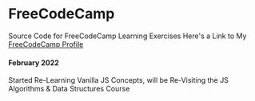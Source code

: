 # FreeCodeCamp

Source Code for FreeCodeCamp Learning Exercises
Here's a Link to My [FreeCodeCamp Profile](https://www.freecodecamp.org/abhisekjunejafcc)

#### February 2022

Started Re-Learning Vanilla JS Concepts, will be Re-Visiting the JS Algorithms & Data Structures Course  